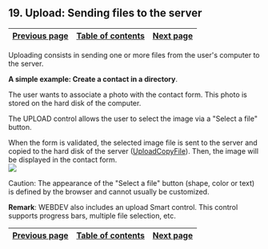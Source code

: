 
## 19. Upload: Sending files to the server
			

| [Previous page](../Concepts_WB/1410087129.md) | [Table of contents](../Concepts_WB/1410087102.md) | [Next page](../Concepts_WB/1410087131.md) |
| --- | --- | --- |



<a name="NOTE1"></a>
<a name="NOTE1_1"></a>
Uploading consists in sending one or more files from the user's computer to the server.

**A simple example: Create a contact in a directory**.

The user wants to associate a photo with the contact form. This photo is stored on the hard disk of the computer.

The UPLOAD control allows the user to select the image via a "Select a file" button.

When the form is validated, the selected image file is sent to the server and copied to the hard disk of the server ([UploadCopyFile](../WDLang2/3012023.md)).
Then, the image will be displayed in the contact form.<br>![](https://doc.pcsoft.fr/en-US/images/image.awp?langid=3&name=P2-upload%20envoi%20de%20fichiers%20vers%20le%20serveur.gif)


Caution: The appearance of the "Select a file" button (shape, color or text) is defined by the browser and cannot usually be customized.

**Remark**: WEBDEV also includes an upload Smart control. This control supports progress bars, multiple file selection, etc.

| [Previous page](../Concepts_WB/1410087129.md) | [Table of contents](../Concepts_WB/1410087102.md) | [Next page](../Concepts_WB/1410087131.md) |
| --- | --- | --- |




